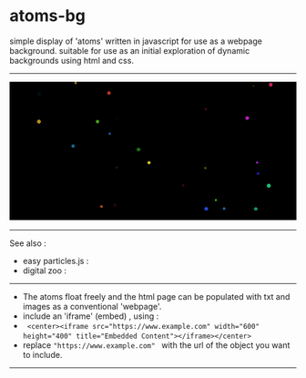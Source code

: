 # atoms-bg

simple display of 'atoms' written in javascript for use as a webpage background.
suitable for use as an initial exploration of dynamic backgrounds using html and css.
**************************************************************************************************
![Alt Text](atoms.png)
**************************************************************************************************
See also :
* easy particles.js :
* digital zoo :
*************************************************************************************************** 
* The atoms float freely and the html page can be populated with txt and images as a conventional 'webpage'.
* include an 'iframe' (embed) , using :
* ``` <center><iframe src="https://www.example.com" width="600" height="400" title="Embedded Content"></iframe></center>```
* replace ```"https://www.example.com" ``` with the url of the object you want to include.
*****************************************************************************************************
